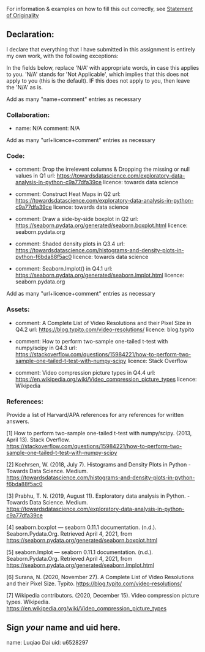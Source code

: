 For information & examples on how to fill this out correctly, see [Statement of Originality](https://cs.anu.edu.au/courses/comp2420/resources/faq/#statement-of-originality)

## Declaration:
  I declare that everything that I have submitted in this assignment is entirely my own work, with the following exceptions:

In the fields below, replace 'N/A' with appropriate words, in case this applies
to you.  'N/A' stands for 'Not Applicable', which implies that this does not
apply to you (this is the default).  IF this does not apply to you, then leave the 'N/A' as is.

Add as many "name+comment" entries as necessary

### Collaboration:
  - name: N/A
    comment: 
      N/A


Add as many "url+licence+comment" entries as necessary

### Code:
  - comment: Drop the irrelevent columns & Dropping the missing or null values in Q1
    url: https://towardsdatascience.com/exploratory-data-analysis-in-python-c9a77dfa39ce 
    licence: towards data science
    
  - comment: Construct Heat Maps in Q2
    url: https://towardsdatascience.com/exploratory-data-analysis-in-python-c9a77dfa39ce
    licence: towards data science
    
  - comment: Draw a side-by-side boxplot in Q2
    url: https://seaborn.pydata.org/generated/seaborn.boxplot.html 
    licence: seaborn.pydata.org
    
  - comment: Shaded density plots in Q3.4
    url: https://towardsdatascience.com/histograms-and-density-plots-in-python-f6bda88f5ac0
    licence: towards data science
    
  - comment: Seaborn.lmplot() in Q4.1
    url: https://seaborn.pydata.org/generated/seaborn.lmplot.html
    licence: seaborn.pydata.org
    

Add as many "url+licence+comment" entries as necessary

### Assets:
  - comment: A Complete List of Video Resolutions and their Pixel Size in Q4.2
    url: https://blog.typito.com/video-resolutions/
    licence: blog.typito
    
  - comment: How to perform two-sample one-tailed t-test with numpy/scipy in Q4.3
    url: https://stackoverflow.com/questions/15984221/how-to-perform-two-sample-one-tailed-t-test-with-numpy-scipy
    licence: Stack Overflow
  
  - comment: Video compression picture types in Q4.4
    url: https://en.wikipedia.org/wiki/Video_compression_picture_types
    licence: Wikipedia


### References:
Provide a list of Harvard/APA references for any references for written answers.

[1] How to perform two-sample one-tailed t-test with numpy/scipy. (2013, April 13). Stack Overflow. https://stackoverflow.com/questions/15984221/how-to-perform-two-sample-one-tailed-t-test-with-numpy-scipy

[2] Koehrsen, W. (2018, July 7). Histograms and Density Plots in Python - Towards Data Science. Medium. https://towardsdatascience.com/histograms-and-density-plots-in-python-f6bda88f5ac0

[3] Prabhu, T. N. (2019, August 11). Exploratory data analysis in Python. - Towards Data Science. Medium. https://towardsdatascience.com/exploratory-data-analysis-in-python-c9a77dfa39ce

[4] seaborn.boxplot — seaborn 0.11.1 documentation. (n.d.). Seaborn.Pydata.Org. Retrieved April 4, 2021, from https://seaborn.pydata.org/generated/seaborn.boxplot.html

[5] seaborn.lmplot — seaborn 0.11.1 documentation. (n.d.). Seaborn.Pydata.Org. Retrieved April 4, 2021, from https://seaborn.pydata.org/generated/seaborn.lmplot.html

[6] Surana, N. (2020, November 27). A Complete List of Video Resolutions and their Pixel Size. Typito. https://blog.typito.com/video-resolutions/

[7] Wikipedia contributors. (2020, December 15). Video compression picture types. Wikipedia. https://en.wikipedia.org/wiki/Video_compression_picture_types

## Sign *your* name and uid here. 

name: Luqiao Dai
uid: u6528297
